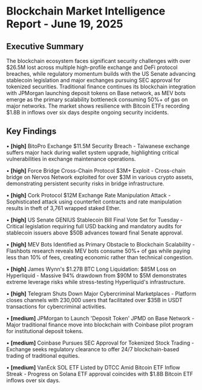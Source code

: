 # Blockchain Market Intelligence Report - June 19, 2025

## Executive Summary

The blockchain ecosystem faces significant security challenges with over $26.5M lost across multiple high-profile exchange and DeFi protocol breaches, while regulatory momentum builds with the US Senate advancing stablecoin legislation and major exchanges pursuing SEC approval for tokenized securities. Traditional finance continues its blockchain integration with JPMorgan launching deposit tokens on Base network, as MEV bots emerge as the primary scalability bottleneck consuming 50%+ of gas on major networks. The market shows resilience with Bitcoin ETFs recording $1.8B in inflows over six days despite ongoing security incidents.

## Key Findings

• **[high]** BitoPro Exchange $11.5M Security Breach - Taiwanese exchange suffers major hack during wallet system upgrade, highlighting critical vulnerabilities in exchange maintenance operations.

• **[high]** Force Bridge Cross-Chain Protocol $3M+ Exploit - Cross-chain bridge on Nervos Network exploited for over $3M in various crypto assets, demonstrating persistent security risks in bridge infrastructure.

• **[high]** Cork Protocol $12M Exchange Rate Manipulation Attack - Sophisticated attack using counterfeit contracts and rate manipulation results in theft of 3,761 wrapped staked Ether.

• **[high]** US Senate GENIUS Stablecoin Bill Final Vote Set for Tuesday - Critical legislation requiring full USD backing and mandatory audits for stablecoin issuers above $50B advances toward final Senate approval.

• **[high]** MEV Bots Identified as Primary Obstacle to Blockchain Scalability - Flashbots research reveals MEV bots consume 50%+ of gas while paying less than 10% of fees, creating economic rather than technical congestion.

• **[high]** James Wynn's $1.27B BTC Long Liquidation: $85M Loss on Hyperliquid - Massive 94% drawdown from $90M to $5M demonstrates extreme leverage risks while stress-testing Hyperliquid's infrastructure.

• **[high]** Telegram Shuts Down Major Cybercriminal Marketplaces - Platform closes channels with 230,000 users that facilitated over $35B in USDT transactions for cybercriminal activities.

• **[medium]** JPMorgan to Launch 'Deposit Token' JPMD on Base Network - Major traditional finance move into blockchain with Coinbase pilot program for institutional deposit tokens.

• **[medium]** Coinbase Pursues SEC Approval for Tokenized Stock Trading - Exchange seeks regulatory clearance to offer 24/7 blockchain-based trading of traditional equities.

• **[medium]** VanEck SOL ETF Listed by DTCC Amid Bitcoin ETF Inflow Streak - Progress on Solana ETF approval coincides with $1.8B Bitcoin ETF inflows over six days.